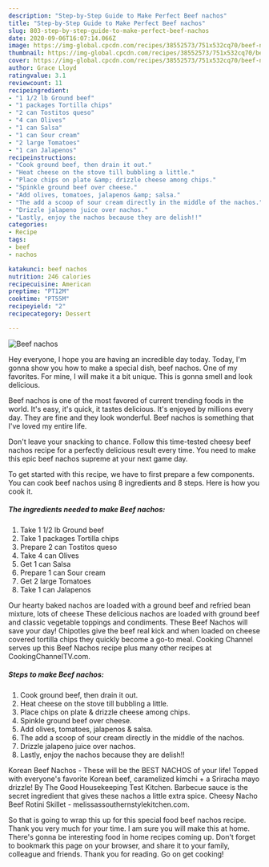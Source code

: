 ```yaml
---
description: "Step-by-Step Guide to Make Perfect Beef nachos"
title: "Step-by-Step Guide to Make Perfect Beef nachos"
slug: 803-step-by-step-guide-to-make-perfect-beef-nachos
date: 2020-09-06T16:07:14.066Z
image: https://img-global.cpcdn.com/recipes/38552573/751x532cq70/beef-nachos-recipe-main-photo.jpg
thumbnail: https://img-global.cpcdn.com/recipes/38552573/751x532cq70/beef-nachos-recipe-main-photo.jpg
cover: https://img-global.cpcdn.com/recipes/38552573/751x532cq70/beef-nachos-recipe-main-photo.jpg
author: Grace Lloyd
ratingvalue: 3.1
reviewcount: 11
recipeingredient:
- "1 1/2 lb Ground beef"
- "1 packages Tortilla chips"
- "2 can Tostitos queso"
- "4 can Olives"
- "1 can Salsa"
- "1 can Sour cream"
- "2 large Tomatoes"
- "1 can Jalapenos"
recipeinstructions:
- "Cook ground beef, then drain it out."
- "Heat cheese on the stove till bubbling a little."
- "Place chips on plate &amp; drizzle cheese among chips."
- "Spinkle ground beef over cheese."
- "Add olives, tomatoes, jalapenos &amp; salsa."
- "The add a scoop of sour cream directly in the middle of the nachos."
- "Drizzle jalapeno juice over nachos."
- "Lastly, enjoy the nachos because they are delish!!"
categories:
- Recipe
tags:
- beef
- nachos

katakunci: beef nachos 
nutrition: 246 calories
recipecuisine: American
preptime: "PT12M"
cooktime: "PT55M"
recipeyield: "2"
recipecategory: Dessert

---
```



![Beef nachos](https://img-global.cpcdn.com/recipes/38552573/751x532cq70/beef-nachos-recipe-main-photo.jpg)

Hey everyone, I hope you are having an incredible day today. Today, I'm gonna show you how to make a special dish, beef nachos. One of my favorites. For mine, I will make it a bit unique. This is gonna smell and look delicious.

Beef nachos is one of the most favored of current trending foods in the world. It's easy, it's quick, it tastes delicious. It's enjoyed by millions every day. They are fine and they look wonderful. Beef nachos is something that I've loved my entire life.

Don&#39;t leave your snacking to chance. Follow this time-tested cheesy beef nachos recipe for a perfectly delicious result every time. You need to make this epic beef nachos supreme at your next game day.


To get started with this recipe, we have to first prepare a few components. You can cook beef nachos using 8 ingredients and 8 steps. Here is how you cook it.

<!--inarticleads1-->

##### The ingredients needed to make Beef nachos:

1. Take 1 1/2 lb Ground beef
1. Take 1 packages Tortilla chips
1. Prepare 2 can Tostitos queso
1. Take 4 can Olives
1. Get 1 can Salsa
1. Prepare 1 can Sour cream
1. Get 2 large Tomatoes
1. Take 1 can Jalapenos


Our hearty baked nachos are loaded with a ground beef and refried bean mixture, lots of cheese These delicious nachos are loaded with ground beef and classic vegetable toppings and condiments. These Beef Nachos will save your day! Chipotles give the beef real kick and when loaded on cheese covered tortilla chips they quickly become a go-to meal. Cooking Channel serves up this Beef Nachos recipe plus many other recipes at CookingChannelTV.com. 

<!--inarticleads2-->

##### Steps to make Beef nachos:

1. Cook ground beef, then drain it out.
1. Heat cheese on the stove till bubbling a little.
1. Place chips on plate &amp; drizzle cheese among chips.
1. Spinkle ground beef over cheese.
1. Add olives, tomatoes, jalapenos &amp; salsa.
1. The add a scoop of sour cream directly in the middle of the nachos.
1. Drizzle jalapeno juice over nachos.
1. Lastly, enjoy the nachos because they are delish!!


Korean Beef Nachos - These will be the BEST NACHOS of your life! Topped with everyone&#39;s favorite Korean beef, caramelized kimchi + a Sriracha mayo drizzle! By The Good Housekeeping Test Kitchen. Barbecue sauce is the secret ingredient that gives these nachos a little extra spice. Cheesy Nacho Beef Rotini Skillet - melissassouthernstylekitchen.com. 

So that is going to wrap this up for this special food beef nachos recipe. Thank you very much for your time. I am sure you will make this at home. There's gonna be interesting food in home recipes coming up. Don't forget to bookmark this page on your browser, and share it to your family, colleague and friends. Thank you for reading. Go on get cooking!
